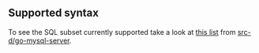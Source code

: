 ## Supported syntax

To see the SQL subset currently supported take a look at [this list](https://github.com/src-d/go-mysql-server/blob/12ca4f8c777a8436a71015f531d840393e3c36e1/SUPPORTED.md) from [src-d/go-mysql-server](https://github.com/src-d/go-mysql-server).
